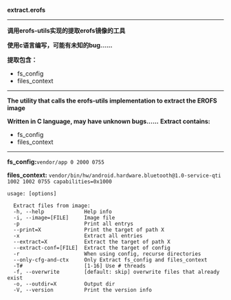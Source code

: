 **extract.erofs**
****
**调用erofs-utils实现的提取erofs镜像的工具**

**使用c语言编写，可能有未知的bug......**

**提取包含：**
- fs_config
- files_context
****
**The utility that calls the erofs-utils implementation to extract the EROFS image**


**Written in C language, may have unknown bugs......**
**Extract contains:**
- fs_config
- files_context
****

**fs_config:**`vendor/app 0 2000 0755`

**files_context:** `vendor/bin/hw/android.hardware.bluetooth@1.0-service-qti 1002 1002 0755 capabilities=0x1000`

```
usage: [options]

  Extract files from image:
  -h, --help             Help info
  -i, --image=[FILE]     Image file
  -p                     Print all entrys
  --print=X              Print the target of path X
  -x                     Extract all entries
  --extract=X            Extract the target of path X
  --extract-conf=[FILE]  Extract the target of config
  -r                     When using config, recurse directories
  --only-cfg-and-ctx     Only Extract fs_config and files_context
  -T#                    [1-16] Use # threads
  -f, --overwrite        [default: skip] overwrite files that already exist
  -o, --outdir=X         Output dir
  -V, --version          Print the version info
```
